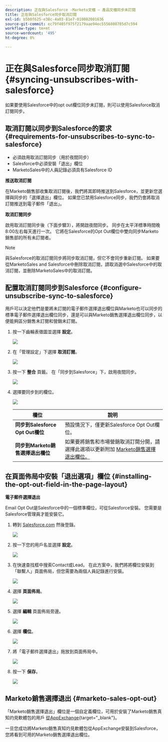 ```yaml
---
description: 正在與Salesforce -Marketo文檔 — 產品文檔同步未訂閱
title: 正在與Salesforce同步取消訂閱
exl-id: b5b0f625-e38c-4a03-81e7-010082001636
source-git-commit: ec79f405f975f2179aae94ec5556808785d7c594
workflow-type: tm+mt
source-wordcount: '495'
ht-degree: 0%

---
```


# 正在與Salesforce同步取消訂閱 {#syncing-unsubscribes-with-salesforce}

如果要使用Salesforce中的opt out欄位同步未訂閱，則可以使用Salesforce取消訂閱同步。

## 取消訂閱以同步到Salesforce的要求 {#requirements-for-unsubscribes-to-sync-to-salesforce}

* 必須啟用取消訂閱同步（用於夜間同步）
* Salesforce中必須安裝「退出」欄位
* MarketoSales中的人員記錄必須具有Salesforce ID

**推送取消訂閱**

在Marketo銷售部收集取消訂閱後，我們將其即時推送到Salesforce，並更新您選擇與同步的「選擇退出」欄位。 如果您已禁用Salesforce同步，我們仍會將取消訂閱推送到電子郵件「退出」。

**取消訂閱同步**

啟用取消訂閱同步後（下面步驟3），將開啟夜間同步。 同步在太平洋標準時間晚8:00左右每天進行一次。 它將在Salesforce的Opt Out欄位中雙向同步Marketo銷售部的所有未訂閱者。

>[!NOTE]
>
>與Salesforce的取消訂閱同步將同步取消訂閱，但它不會同步重新訂閱。 如果要從MarketoSales and Salesforce中刪除取消訂閱，請取消選中Salesforce中的取消訂閱，並刪除MarketoSales中的取消訂閱。

## 配置取消訂閱同步到Salesforce {#configure-unsubscribe-sync-to-salesforce}

用戶可以決定他們是要將未訂閱的電子郵件選擇退出欄位與Marketo也可以同步的標準電子郵件選擇退出欄位同步，還是可以與Marketo銷售選擇退出欄位同步，以便能夠區分銷售未訂閱和營銷未訂閱。

1. 按一下齒輪表徵圖並選擇 **設定**。

   ![](assets/syncing-unsubscribes-with-salesforce-1.png)

1. 在「管理設定」下選擇 **取消訂閱**。

   ![](assets/syncing-unsubscribes-with-salesforce-2.png)

1. 按一下 **整合** 頁籤。 在「同步到Salesforce」下，啟用夜間同步。

   ![](assets/syncing-unsubscribes-with-salesforce-3.png)

1. 選擇要同步到的欄位。

   ![](assets/syncing-unsubscribes-with-salesforce-4.png)

   | 欄位 | 說明 |
   |---|---|
   | **同步到Salesforce Opt Out欄位** | 預設情況下，僅更新Salesforce Opt Out欄位。 |
   | **同步到Marketo銷售選擇退出欄位** | 如果要將銷售和市場營銷取消訂閱分開，請選擇此選項以更新附加 [Marketo銷售選擇退出欄位。](#msoo) |

## 在頁面佈局中安裝「退出選項」欄位 {#installing-the-opt-out-field-in-the-page-layout}

**電子郵件選擇退出**

Email Opt Out是Salesforce中的一個標準欄位，可從Salesforce安裝。 您需要是Salesforce管理員才能安裝它。

1. 轉到 [Salesforce.com](https://salesforce.com) 然後登錄。

   ![](assets/syncing-unsubscribes-with-salesforce-5.png)

1. 按一下您的用戶名並選擇 **設定**。

   ![](assets/syncing-unsubscribes-with-salesforce-6.png)

1. 在快速查找框中搜索Contact或Lead。 在此方案中，我們將將欄位安裝到「聯繫人」頁面佈局，但您需要為兩個人員記錄進行安裝。

   ![](assets/syncing-unsubscribes-with-salesforce-7.png)

1. 選擇 **頁面佈局**。

   ![](assets/syncing-unsubscribes-with-salesforce-8.png)

1. 選擇 **編輯** 頁面佈局旁邊。

   ![](assets/syncing-unsubscribes-with-salesforce-9.png)

1. 選擇 **欄位**。

   ![](assets/syncing-unsubscribes-with-salesforce-10.png)

1. 將「電子郵件選擇退出」拖放到頁面佈局中。

   ![](assets/syncing-unsubscribes-with-salesforce-11.png)

1. 按一下 **保存**。

   ![](assets/syncing-unsubscribes-with-salesforce-12.png)

## Marketo銷售選擇退出 {#marketo-sales-opt-out}

「Marketo銷售選擇退出」欄位是一個自定義欄位，可用於安裝了Marketo銷售真知灼見軟體包的用戶 [從AppExchange](/help/marketo/product-docs/marketo-sales-insight/msi-for-salesforce/installation/install-marketo-sales-insight-package-in-salesforce-appexchange.md){target="_blank"}。

一旦您成功將Marketo銷售真知灼見軟體包從AppExchange安裝到Salesforce，您將看到可用的Marketo銷售選擇退出欄位。
